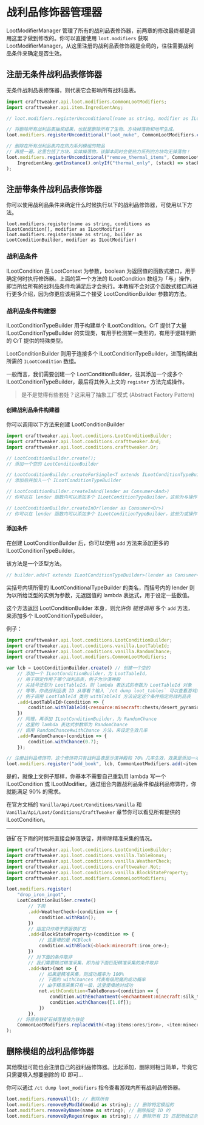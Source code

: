 # 战利品修饰器管理器

LootModifierManager 管理了所有的战利品表修饰器，前两章的修改最终都是调用这里才做到修改的。你可以直接使用 `loot.modifiers` 获取 LootModifierManager。从这里注册的战利品表修饰器是全局的，往往需要战利品条件来确定是否生效。

## 注册无条件战利品表修饰器

无条件战利品表修饰器，则代表它会影响所有战利品表。

```javascript
import crafttweaker.api.loot.modifiers.CommonLootModifiers;
import crafttweaker.api.item.IngredientAny;

// loot.modifiers.registerUnconditional(name as string, modifier as ILootModifier)

// 将删除所有战利品表抽奖结果，也就是删除所有了生物、方块掉落物和地牢生成。
loot.modifiers.registerUnconditional("loot_nuke", CommonLootModifiers.clearLoot());

// 删除在所有战利品表内在热力系列模组的物品
// 再提一遍，这里包括了方块、实体掉落物，该脚本同时会使热力系列的方块均无掉落物！
loot.modifiers.registerUnconditional("remove_thermal_items", CommonLootModifiers.remove(
    IngredientAny.getInstance().onlyIf("thermal_only", (stack) => stack.owner == "thermal")
);
```

## 注册带条件战利品表修饰器

你可以使用战利品条件来确定什么时候执行以下的战利品修饰器，可使用以下方法。

`loot.modifiers.register(name as string, conditions as ILootCondition[], modifier as ILootModifier)`
`loot.modifiers.register(name as string, builder as LootConditionBuilder, modifier as ILootModifier)`

### 战利品条件

ILootCondition 是 LootContext 为参数，boolean 为返回值的函数式接口，用于确定何时执行修饰器。上面的第一个方法的 ILootCondition 数组为「与」操作，即当所给所有的战利品条件均满足后才会执行。本教程不会对这个函数式接口再进行更多介绍，因为你更应该用第二个接受 LootConditionBuilder 参数的方法。

### 战利品条件构建器

ILootConditionTypeBuilder 用于构建单个 ILootCondition。CrT 提供了大量 ILootConditionTypeBuilder 的实现类，有用于检测某一类型的，有用于逻辑判断的 CrT 提供的特殊类型。

LootConditionBuilder 则用于连接多个 ILootConditionTypeBuilder，进而构建出所需的 `ILootCondition` 数组。

一般而言，我们需要创建一个 LootConditionBuilder，往其添加一个或多个 ILootConditionTypeBuilder，最后将其传入上文的 `register` 方法完成操作。

> 是不是觉得有些套娃？这采用了抽象工厂模式 (Abstract Factory Pattern)

#### 创建战利品条件构建器

你可以调用以下方法来创建 LootConditionBuilder

```javascript
import crafttweaker.api.loot.conditions.LootConditionBuilder;
import crafttweaker.api.loot.conditions.crafttweaker.And;
import crafttweaker.api.loot.conditions.crafttweaker.Or;

// LootConditionBuilder.create();
// 添加一个空的 LootConditionBuilder

// LootConditionBuilder.createForSingle<T extends ILootConditionTypeBuilder>(lender as Consumer<T>)
// 添加后并加入一个 ILootConditionTypeBuilder

// LootConditionBuilder.createInAnd(lender as Consumer<And>)
// 你可以在 lender 函数内可以添加多个 ILootConditionTypeBuilder，这些为与操作

// LootConditionBuilder.createInOr(lender as Consumer<Or>)
// 你可以在 lender 函数内可以添加多个 ILootConditionTypeBuilder，这些为或操作
```

#### 添加条件

在创建 LootConditionBuilder 后，你可以使用 `add` 方法来添加更多的 ILootConditionTypeBuilder。

该方法是一个泛型方法。

```javascript
// builder.add<T extends ILootConditionTypeBuilder>(lender as Consumer<T>) as LootConditionBuilder
```

尖括号内填所需的 ILootConditionalTypeBuilder 的类名，而括号内的 lender 则为以所给泛型的实例为参数，无返回值的 lambda 表达式，用于设定一些数值。

这个方法返回 LootConditionBuilder 本身，则允许你 *链性调用* 多个 `add` 方法，来添加多个 ILootConditionTypeBuilder。

例子：

```javascript
import crafttweaker.api.loot.conditions.LootConditionBuilder;
import crafttweaker.api.loot.conditions.vanilla.LootTableId;
import crafttweaker.api.loot.conditions.vanilla.RandomChance;
import crafttweaker.api.loot.modifiers.CommonLootModifiers;

var lcb = LootConditionBuilder.create() // 创建一个空的
    // 添加一个 ILootConditionBuilder，为 LootTableId，
    // 用于限定作用于哪个战利品表，例子为沙漠神殿
    // 尖括号泛型为 LootTableId，则 lambda 表达式的参数为 LootTableId 对象
    // 等等，你说战利品表 ID 从哪看？输入 `/ct dump loot_tables` 可以查看游戏内所有战利品表 ID
    // 例子调用 LootTableId 类的 withTableId 方法设定这个条件指定的战利品表
    .add<LootTableId>(condition => {
        condition.withTableId(<resource:minecraft:chests/desert_pyramid>)
    })
    // 同理，再添加 ILootConditionBuilder，为 RandomChance
    // 这里的 lambda 表达式参数即为 RandomChance
    // 调用 RandomChance#withChance 方法，来设定生效几率
    .add<RandomChance>(condition => {
        condition.withChance(0.7);
    });

// 注册战利品修饰符，这个修饰符只有战利品表是沙漠神殿和 70% 几率生效，效果是添加一本书。
loot.modifiers.register("add_book", lcb, CommonLootModifiers.add(<item:minecraft:book>);)
```

是的，就像上文例子那样，你基本不需要自己重新用 lambda 写一个 ILootCondition 或 ILootModifier。通过组合内置战利品条件和战利品修饰符，你就能满足 90% 的需求。

在官方文档的 `Vanilla/Api/Loot/Conditions/Vanilla` 和 `Vanilla/Api/Loot/Conditions/CraftTweaker` 章节你可以看见所有提供的 ILootCondition。

---

铁矿在下雨的时候将直接会掉落铁锭，并排除精准采集的情况。

```javascript
import crafttweaker.api.loot.conditions.LootConditionBuilder;
import crafttweaker.api.loot.conditions.vanilla.TableBonus;
import crafttweaker.api.loot.conditions.vanilla.WeatherCheck;
import crafttweaker.api.loot.conditions.crafttweaker.Not;
import crafttweaker.api.loot.conditions.vanilla.BlockStateProperty;
import crafttweaker.api.loot.modifiers.CommonLootModifiers;

loot.modifiers.register(
    "drop_iron_ingot",
    LootConditionBuilder.create()
        // 下雨
        .add<WeatherCheck>(condition => {
            condition.withRain();
        })
        // 指定只作用于原版铁矿石
        .add<BlockStateProperty>(condition => {
            // 这里填的是 MCBlock
            condition.withBlock(<block:minecraft:iron_ore>);
        })
        // 对下面的条件取非
        // 我们需要跳过精准采集，即为给下面匹配精准采集的条件取非
        .add<Not>(not => {
            // 如果是精准采集，则成功概率为 100%
            // 下面的 withChances 代表每级附魔的成功概率
            // 由于精准采集只有一级，这里便填绝对成功
            not.withCondition<TableBonus>(condition => {
                condition.withEnchantment(<enchantment:minecraft:silk_touch>);
                condition.withChances([1.0f]);
            })
        }),
    // 将原有铁矿石掉落替换为铁锭
    CommonLootModifiers.replaceWith(<tag:items:ores/iron>, <item:minecraft:iron_ingot>); 
);
```

## 删除模组的战利品修饰器

其他模组可能也会注册自己的战利品修饰器。比起添加，删除则相当简单，毕竟它只需要填入想要删除的 ID 即可...

你可以通过 `/ct dump loot_modifiers` 指令查看游戏内所有战利品修饰器。

```javascript
loot.modifiers.removeAll(); // 删除所有
loot.modifiers.removeByModId(modid as string); // 删除特定模组的
loot.modifiers.removeByName(name as string); // 删除指定 ID 的
loot.modifiers.removeByRegex(regex as string); // 删除所有 ID 匹配所给正则的
```
